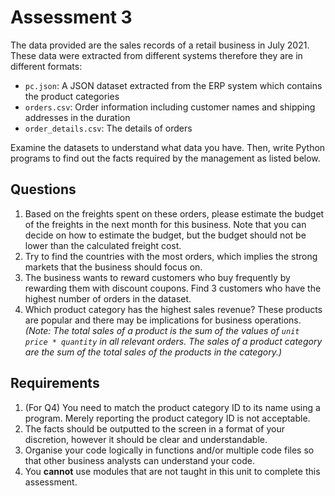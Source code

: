 # Assessment 3

The data provided are the sales records of a retail business in July 2021. These data were extracted from different systems therefore they are in different formats:

- ``pc.json``: A JSON dataset extracted from the ERP system which contains the product categories
- ``orders.csv``: Order information including customer names and shipping addresses in the duration
- ``order_details.csv``: The details of orders

Examine the datasets to understand what data you have. Then, write Python programs to find out the facts required by the management as listed below.

## Questions
1. Based on the freights spent on these orders, please estimate the budget of the freights in the next month for this business. Note that you can decide on how to estimate the budget, but the budget should not be lower than the calculated freight cost.
2. Try to find the countries with the most orders, which implies the strong markets that the business should focus on.
3. The business wants to reward customers who buy frequently by rewarding them with discount coupons. 
Find 3 customers who have the highest number of orders in the dataset.
4. Which product category has the highest sales revenue? These products are popular and there may be implications for business operations. *(Note: The total sales of a product is the sum of the values of ``unit price * quantity`` in all relevant orders. The sales of a product category are the sum of the total sales of the products in the category.)*

## Requirements
1. (For Q4) You need to match the product category ID to its name using a program. Merely reporting the product category ID is not acceptable.
1. The facts should be outputted to the screen in a format of your discretion, however it should be clear and understandable. 
1. Organise your code logically in functions and/or multiple code files so that other business analysts can understand your code.
1. You **cannot** use modules that are not taught in this unit to complete this assessment.
